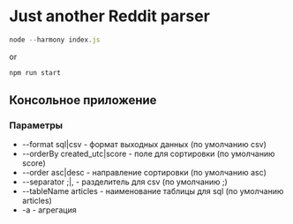 # Just another Reddit parser

```javascript
node --harmony index.js
```
or
```javascript
npm run start
```

## Консольное приложение

### Параметры

* --format sql|csv - формат выходных данных (по умолчанию csv)
* --orderBy created_utc|score - поле для сортировки (по умолчанию score)
* --order asc|desc - направление сортировки (по умолчанию asc)
* --separator ;|, - разделитель для csv (по умолчанию ;)
* --tableName articles - наименование таблицы для sql (по умолчанию articles)
* -a - агрегация